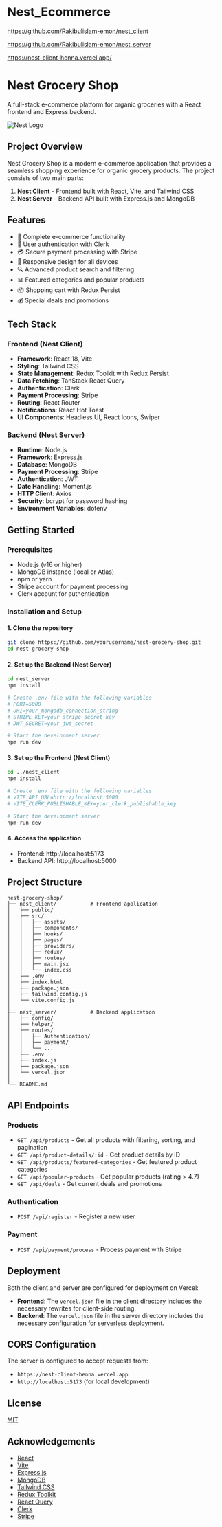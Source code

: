 # Nest_Ecommerce

https://github.com/Rakibulislam-emon/nest_client 

https://github.com/Rakibulislam-emon/nest_server

https://nest-client-henna.vercel.app/


# Nest Grocery Shop

A full-stack e-commerce platform for organic groceries with a React frontend and Express backend.

![Nest Logo](./nest_client/src/assets/logo.png)

## Project Overview

Nest Grocery Shop is a modern e-commerce application that provides a seamless shopping experience for organic grocery products. The project consists of two main parts:

1. **Nest Client** - Frontend built with React, Vite, and Tailwind CSS
2. **Nest Server** - Backend API built with Express.js and MongoDB

## Features

- 🛒 Complete e-commerce functionality
- 🔐 User authentication with Clerk
- 💳 Secure payment processing with Stripe
- 📱 Responsive design for all devices
- 🔍 Advanced product search and filtering
- 📊 Featured categories and popular products
- 📦 Shopping cart with Redux Persist
- 💰 Special deals and promotions

## Tech Stack

### Frontend (Nest Client)
- **Framework**: React 18, Vite
- **Styling**: Tailwind CSS
- **State Management**: Redux Toolkit with Redux Persist
- **Data Fetching**: TanStack React Query
- **Authentication**: Clerk
- **Payment Processing**: Stripe
- **Routing**: React Router
- **Notifications**: React Hot Toast
- **UI Components**: Headless UI, React Icons, Swiper

### Backend (Nest Server)
- **Runtime**: Node.js
- **Framework**: Express.js
- **Database**: MongoDB
- **Payment Processing**: Stripe
- **Authentication**: JWT
- **Date Handling**: Moment.js
- **HTTP Client**: Axios
- **Security**: bcrypt for password hashing
- **Environment Variables**: dotenv

## Getting Started

### Prerequisites

- Node.js (v16 or higher)
- MongoDB instance (local or Atlas)
- npm or yarn
- Stripe account for payment processing
- Clerk account for authentication

### Installation and Setup

#### 1. Clone the repository
```bash
git clone https://github.com/yourusername/nest-grocery-shop.git
cd nest-grocery-shop
```

#### 2. Set up the Backend (Nest Server)
```bash
cd nest_server
npm install

# Create .env file with the following variables
# PORT=5000
# URI=your_mongodb_connection_string
# STRIPE_KEY=your_stripe_secret_key
# JWT_SECRET=your_jwt_secret

# Start the development server
npm run dev
```

#### 3. Set up the Frontend (Nest Client)
```bash
cd ../nest_client
npm install

# Create .env file with the following variables
# VITE_API_URL=http://localhost:5000
# VITE_CLERK_PUBLISHABLE_KEY=your_clerk_publishable_key

# Start the development server
npm run dev
```

#### 4. Access the application
- Frontend: http://localhost:5173
- Backend API: http://localhost:5000

## Project Structure

```
nest-grocery-shop/
├── nest_client/           # Frontend application
│   ├── public/
│   ├── src/
│   │   ├── assets/
│   │   ├── components/
│   │   ├── hooks/
│   │   ├── pages/
│   │   ├── providers/
│   │   ├── redux/
│   │   ├── routes/
│   │   ├── main.jsx
│   │   └── index.css
│   ├── .env
│   ├── index.html
│   ├── package.json
│   ├── tailwind.config.js
│   └── vite.config.js
│
├── nest_server/           # Backend application
│   ├── config/
│   ├── helper/
│   ├── routes/
│   │   ├── Authentication/
│   │   ├── payment/
│   │   └── ...
│   ├── .env
│   ├── index.js
│   ├── package.json
│   └── vercel.json
│
└── README.md
```

## API Endpoints

### Products
- `GET /api/products` - Get all products with filtering, sorting, and pagination
- `GET /api/product-details/:id` - Get product details by ID
- `GET /api/products/featured-categories` - Get featured product categories
- `GET /api/popular-products` - Get popular products (rating > 4.7)
- `GET /api/deals` - Get current deals and promotions

### Authentication
- `POST /api/register` - Register a new user

### Payment
- `POST /api/payment/process` - Process payment with Stripe

## Deployment

Both the client and server are configured for deployment on Vercel:

- **Frontend**: The `vercel.json` file in the client directory includes the necessary rewrites for client-side routing.
- **Backend**: The `vercel.json` file in the server directory includes the necessary configuration for serverless deployment.

## CORS Configuration

The server is configured to accept requests from:
- `https://nest-client-henna.vercel.app`
- `http://localhost:5173` (for local development)

## License

[MIT](LICENSE)

## Acknowledgements

- [React](https://reactjs.org/)
- [Vite](https://vitejs.dev/)
- [Express.js](https://expressjs.com/)
- [MongoDB](https://www.mongodb.com/)
- [Tailwind CSS](https://tailwindcss.com/)
- [Redux Toolkit](https://redux-toolkit.js.org/)
- [React Query](https://tanstack.com/query/latest)
- [Clerk](https://clerk.dev/)
- [Stripe](https://stripe.com/)

